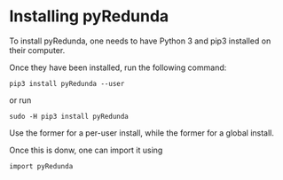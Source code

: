 # Installing pyRedunda

To install pyRedunda, one needs to have Python 3 and pip3 installed on their computer.

Once they have been installed, run the following command:

    pip3 install pyRedunda --user

or run

    sudo -H pip3 install pyRedunda

Use the former for a per-user install, while the former for a global install.

Once this is donw, one can import it using

    import pyRedunda

 

